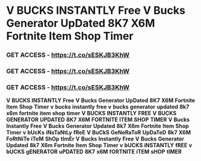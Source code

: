 # <strong>V</strong> <strong>BUCKS</strong> <strong>INSTANTLY</strong> <strong>Free</strong> <strong>V</strong> <strong>Bucks</strong> <strong>Generator</strong> <strong>UpDated</strong> <strong>8K7</strong> <strong>X6M</strong> <strong>Fortnite</strong> <strong>Item</strong> <strong>Shop</strong> <strong>Timer</strong>

### <strong>GET</strong> <strong>ACCESS</strong> <strong>-</strong> <strong>https://t.co/sESKJB3KhW</strong>

### <strong>GET</strong> <strong>ACCESS</strong> <strong>-</strong> <strong>https://t.co/sESKJB3KhW</strong>

### <strong>GET</strong> <strong>ACCESS</strong> <strong>-</strong> <strong>https://t.co/sESKJB3KhW</strong>

<strong>V</strong> <strong>BUCKS</strong> <strong>INSTANTLY</strong> <strong>Free</strong> <strong>V</strong> <strong>Bucks</strong> <strong>Generator</strong> <strong>UpDated</strong> <strong>8K7</strong> <strong>X6M</strong> <strong>Fortnite</strong> <strong>Item</strong> <strong>Shop</strong> <strong>Timer</strong> <strong>v</strong> <strong>bucks</strong> <strong>instantly</strong> <strong>free</strong> <strong>v</strong> <strong>bucks</strong> <strong>generator</strong> <strong>updated</strong> <strong>8k7</strong> <strong>x6m</strong> <strong>fortnite</strong> <strong>item</strong> <strong>shop</strong> <strong>timer</strong> <strong>V</strong> <strong>BUCKS</strong> <strong>INSTANTLY</strong> <strong>FREE</strong> <strong>V</strong> <strong>BUCKS</strong> <strong>GENERATOR</strong> <strong>UPDATED</strong> <strong>8K7</strong> <strong>X6M</strong> <strong>FORTNITE</strong> <strong>ITEM</strong> <strong>SHOP</strong> <strong>TIMER</strong> <strong>V</strong> <strong>Bucks</strong> <strong>Instantly</strong> <strong>Free</strong> <strong>V</strong> <strong>Bucks</strong> <strong>Generator</strong> <strong>Updated</strong> <strong>8k7</strong> <strong>X6m</strong> <strong>Fortnite</strong> <strong>Item</strong> <strong>Shop</strong> <strong>Timer</strong> <strong>v</strong> <strong>bUcKs</strong> <strong>iNsTaNtLy</strong> <strong>fReE</strong> <strong>V</strong> <strong>BuCkS</strong> <strong>GeNeRaToR</strong> <strong>UpDaTeD</strong> <strong>8k7</strong> <strong>X6M</strong> <strong>FoRtNiTe</strong> <strong>iTeM</strong> <strong>ShOp</strong> <strong>tImEr</strong> <strong>V</strong> <strong>Bucks</strong> <strong>Instantly</strong> <strong>Free</strong> <strong>V</strong> <strong>Bucks</strong> <strong>Generator</strong> <strong>Updated</strong> <strong>8k7</strong> <strong>X6m</strong> <strong>Fortnite</strong> <strong>Item</strong> <strong>Shop</strong> <strong>Timer</strong> <strong>v</strong> <strong>bUCKS</strong> <strong>iNSTANTLY</strong> <strong>fREE</strong> <strong>v</strong> <strong>bUCKS</strong> <strong>gENERATOR</strong> <strong>uPDATED</strong> <strong>8K7</strong> <strong>x6M</strong> <strong>fORTNITE</strong> <strong>iTEM</strong> <strong>sHOP</strong> <strong>tIMER</strong>